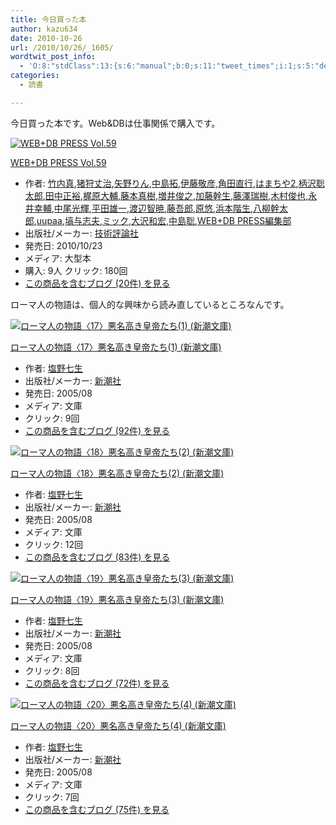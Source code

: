 ```yaml
---
title: 今日買った本
author: kazu634
date: 2010-10-26
url: /2010/10/26/_1605/
wordtwit_post_info:
  - 'O:8:"stdClass":13:{s:6:"manual";b:0;s:11:"tweet_times";i:1;s:5:"delay";i:0;s:7:"enabled";i:1;s:10:"separation";s:2:"60";s:7:"version";s:3:"3.7";s:14:"tweet_template";b:0;s:6:"status";i:2;s:6:"result";a:0:{}s:13:"tweet_counter";i:2;s:13:"tweet_log_ids";a:1:{i:0;i:5371;}s:9:"hash_tags";a:0:{}s:8:"accounts";a:1:{i:0;s:7:"kazu634";}}'
categories:
  - 読書

---
```

<div class="section">
<p>
    今日買った本です。Web&DBは仕事関係で購入です。
</p>
  
<div class="hatena-asin-detail">
<a href="http://www.amazon.co.jp/dp/4774143898/?tag=hatena_st1-22&ascsubtag=d-7ibv" onclick="__gaTracker('send', 'event', 'outbound-article', 'http://www.amazon.co.jp/dp/4774143898/?tag=hatena_st1-22&ascsubtag=d-7ibv', '');"><img src="https://images-na.ssl-images-amazon.com/images/I/51nX9623WPL._SL160_.jpg" class="hatena-asin-detail-image" alt="WEB+DB PRESS Vol.59" title="WEB+DB PRESS Vol.59" /></a></p> 
    
<div class="hatena-asin-detail-info">
<p class="hatena-asin-detail-title">
<a href="http://www.amazon.co.jp/dp/4774143898/?tag=hatena_st1-22&ascsubtag=d-7ibv" onclick="__gaTracker('send', 'event', 'outbound-article', 'http://www.amazon.co.jp/dp/4774143898/?tag=hatena_st1-22&ascsubtag=d-7ibv', 'WEB+DB PRESS Vol.59');">WEB+DB PRESS Vol.59</a>
</p>
      
<ul>
<li>
<span class="hatena-asin-detail-label">作者:</span> <a href="http://d.hatena.ne.jp/keyword/%C3%DD%C6%E2%BF%BF" onclick="__gaTracker('send', 'event', 'outbound-article', 'http://d.hatena.ne.jp/keyword/%C3%DD%C6%E2%BF%BF', '竹内真');" class="keyword">竹内真</a>,<a href="http://d.hatena.ne.jp/keyword/%C3%F6%BC%ED%BE%E6%BC%A3" onclick="__gaTracker('send', 'event', 'outbound-article', 'http://d.hatena.ne.jp/keyword/%C3%F6%BC%ED%BE%E6%BC%A3', '猪狩丈治');" class="keyword">猪狩丈治</a>,<a href="http://d.hatena.ne.jp/keyword/%CC%F0%CC%EE%A4%EA%A4%F3" onclick="__gaTracker('send', 'event', 'outbound-article', 'http://d.hatena.ne.jp/keyword/%CC%F0%CC%EE%A4%EA%A4%F3', '矢野りん');" class="keyword">矢野りん</a>,<a href="http://d.hatena.ne.jp/keyword/%C3%E6%C5%E7%C2%F3" onclick="__gaTracker('send', 'event', 'outbound-article', 'http://d.hatena.ne.jp/keyword/%C3%E6%C5%E7%C2%F3', '中島拓');" class="keyword">中島拓</a>,<a href="http://d.hatena.ne.jp/keyword/%B0%CB%C6%A3%B7%C9%C9%A7" onclick="__gaTracker('send', 'event', 'outbound-article', 'http://d.hatena.ne.jp/keyword/%B0%CB%C6%A3%B7%C9%C9%A7', '伊藤敬彦');" class="keyword">伊藤敬彦</a>,<a href="http://d.hatena.ne.jp/keyword/%B3%D1%C5%C4%C4%BE%B9%D4" onclick="__gaTracker('send', 'event', 'outbound-article', 'http://d.hatena.ne.jp/keyword/%B3%D1%C5%C4%C4%BE%B9%D4', '角田直行');" class="keyword">角田直行</a>,<a href="http://d.hatena.ne.jp/keyword/%A4%CF%A4%DE%A4%C1%A4%E42" onclick="__gaTracker('send', 'event', 'outbound-article', 'http://d.hatena.ne.jp/keyword/%A4%CF%A4%DE%A4%C1%A4%E42', 'はまちや2');" class="keyword">はまちや2</a>,<a href="http://d.hatena.ne.jp/keyword/%CA%C1%C2%F4%C1%EF%C2%C0%CF%BA" onclick="__gaTracker('send', 'event', 'outbound-article', 'http://d.hatena.ne.jp/keyword/%CA%C1%C2%F4%C1%EF%C2%C0%CF%BA', '柄沢聡太郎');" class="keyword">柄沢聡太郎</a>,<a href="http://d.hatena.ne.jp/keyword/%C5%C4%C3%E6%C0%B5%CD%B5" onclick="__gaTracker('send', 'event', 'outbound-article', 'http://d.hatena.ne.jp/keyword/%C5%C4%C3%E6%C0%B5%CD%B5', '田中正裕');" class="keyword">田中正裕</a>,<a href="http://d.hatena.ne.jp/keyword/%B3%E1%B8%B6%C2%E7%CA%E5" onclick="__gaTracker('send', 'event', 'outbound-article', 'http://d.hatena.ne.jp/keyword/%B3%E1%B8%B6%C2%E7%CA%E5', '梶原大輔');" class="keyword">梶原大輔</a>,<a href="http://d.hatena.ne.jp/keyword/%C6%A3%CB%DC%BF%BF%BC%F9" onclick="__gaTracker('send', 'event', 'outbound-article', 'http://d.hatena.ne.jp/keyword/%C6%A3%CB%DC%BF%BF%BC%F9', '藤本真樹');" class="keyword">藤本真樹</a>,<a href="http://d.hatena.ne.jp/keyword/%C1%FD%B0%E6%BD%D3%C7%B7" onclick="__gaTracker('send', 'event', 'outbound-article', 'http://d.hatena.ne.jp/keyword/%C1%FD%B0%E6%BD%D3%C7%B7', '増井俊之');" class="keyword">増井俊之</a>,<a href="http://d.hatena.ne.jp/keyword/%B2%C3%C6%A3%B4%B4%C0%B8" onclick="__gaTracker('send', 'event', 'outbound-article', 'http://d.hatena.ne.jp/keyword/%B2%C3%C6%A3%B4%B4%C0%B8', '加藤幹生');" class="keyword">加藤幹生</a>,<a href="http://d.hatena.ne.jp/keyword/%C6%A3%DF%B7%BF%F0%BC%F9" onclick="__gaTracker('send', 'event', 'outbound-article', 'http://d.hatena.ne.jp/keyword/%C6%A3%DF%B7%BF%F0%BC%F9', '藤澤瑞樹');" class="keyword">藤澤瑞樹</a>,<a href="http://d.hatena.ne.jp/keyword/%CC%DA%C2%BC%BD%D3%CC%E9" onclick="__gaTracker('send', 'event', 'outbound-article', 'http://d.hatena.ne.jp/keyword/%CC%DA%C2%BC%BD%D3%CC%E9', '木村俊也');" class="keyword">木村俊也</a>,<a href="http://d.hatena.ne.jp/keyword/%B1%CA%B0%E6%B9%AC%CA%E5" onclick="__gaTracker('send', 'event', 'outbound-article', 'http://d.hatena.ne.jp/keyword/%B1%CA%B0%E6%B9%AC%CA%E5', '永井幸輔');" class="keyword">永井幸輔</a>,<a href="http://d.hatena.ne.jp/keyword/%C3%E6%C8%F8%B8%F7%B5%B1" onclick="__gaTracker('send', 'event', 'outbound-article', 'http://d.hatena.ne.jp/keyword/%C3%E6%C8%F8%B8%F7%B5%B1', '中尾光輝');" class="keyword">中尾光輝</a>,<a href="http://d.hatena.ne.jp/keyword/%CA%BF%C5%C4%CD%BA%B0%EC" onclick="__gaTracker('send', 'event', 'outbound-article', 'http://d.hatena.ne.jp/keyword/%CA%BF%C5%C4%CD%BA%B0%EC', '平田雄一');" class="keyword">平田雄一</a>,<a href="http://d.hatena.ne.jp/keyword/%C5%CF%CA%D5%C3%D2%B6%C7" onclick="__gaTracker('send', 'event', 'outbound-article', 'http://d.hatena.ne.jp/keyword/%C5%CF%CA%D5%C3%D2%B6%C7', '渡辺智暁');" class="keyword">渡辺智暁</a>,<a href="http://d.hatena.ne.jp/keyword/%C6%A3%B8%E3%CF%BA" onclick="__gaTracker('send', 'event', 'outbound-article', 'http://d.hatena.ne.jp/keyword/%C6%A3%B8%E3%CF%BA', '藤吾郎');" class="keyword">藤吾郎</a>,<a href="http://d.hatena.ne.jp/keyword/%B8%B6%CD%AA" onclick="__gaTracker('send', 'event', 'outbound-article', 'http://d.hatena.ne.jp/keyword/%B8%B6%CD%AA', '原悠');" class="keyword">原悠</a>,<a href="http://d.hatena.ne.jp/keyword/%C9%CD%CB%DC%B3%AC%C0%B8" onclick="__gaTracker('send', 'event', 'outbound-article', 'http://d.hatena.ne.jp/keyword/%C9%CD%CB%DC%B3%AC%C0%B8', '浜本階生');" class="keyword">浜本階生</a>,<a href="http://d.hatena.ne.jp/keyword/%C8%AC%CC%F8%B4%B4%C2%C0%CF%BA" onclick="__gaTracker('send', 'event', 'outbound-article', 'http://d.hatena.ne.jp/keyword/%C8%AC%CC%F8%B4%B4%C2%C0%CF%BA', '八柳幹太郎');" class="keyword">八柳幹太郎</a>,<a href="http://d.hatena.ne.jp/keyword/uupaa" onclick="__gaTracker('send', 'event', 'outbound-article', 'http://d.hatena.ne.jp/keyword/uupaa', 'uupaa');" class="keyword">uupaa</a>,<a href="http://d.hatena.ne.jp/keyword/%C8%B9%CD%BF%BB%D6%C9%D7" onclick="__gaTracker('send', 'event', 'outbound-article', 'http://d.hatena.ne.jp/keyword/%C8%B9%CD%BF%BB%D6%C9%D7', '塙与志夫');" class="keyword">塙与志夫</a>,<a href="http://d.hatena.ne.jp/keyword/%A5%DF%A5%C3%A5%AF" onclick="__gaTracker('send', 'event', 'outbound-article', 'http://d.hatena.ne.jp/keyword/%A5%DF%A5%C3%A5%AF', 'ミック');" class="keyword">ミック</a>,<a href="http://d.hatena.ne.jp/keyword/%C2%E7%C2%F4%CF%C2%B9%A8" onclick="__gaTracker('send', 'event', 'outbound-article', 'http://d.hatena.ne.jp/keyword/%C2%E7%C2%F4%CF%C2%B9%A8', '大沢和宏');" class="keyword">大沢和宏</a>,<a href="http://d.hatena.ne.jp/keyword/%C3%E6%C5%E7%C1%EF" onclick="__gaTracker('send', 'event', 'outbound-article', 'http://d.hatena.ne.jp/keyword/%C3%E6%C5%E7%C1%EF', '中島聡');" class="keyword">中島聡</a>,<a href="http://d.hatena.ne.jp/keyword/WEB%2BDB%20PRESS%CA%D4%BD%B8%C9%F4" onclick="__gaTracker('send', 'event', 'outbound-article', 'http://d.hatena.ne.jp/keyword/WEB%2BDB%20PRESS%CA%D4%BD%B8%C9%F4', 'WEB+DB PRESS編集部');" class="keyword">WEB+DB PRESS編集部</a>
</li>
<li>
<span class="hatena-asin-detail-label">出版社/メーカー:</span> <a href="http://d.hatena.ne.jp/keyword/%B5%BB%BD%D1%C9%BE%CF%C0%BC%D2" onclick="__gaTracker('send', 'event', 'outbound-article', 'http://d.hatena.ne.jp/keyword/%B5%BB%BD%D1%C9%BE%CF%C0%BC%D2', '技術評論社');" class="keyword">技術評論社</a>
</li>
<li>
<span class="hatena-asin-detail-label">発売日:</span> 2010/10/23
</li>
<li>
<span class="hatena-asin-detail-label">メディア:</span> 大型本
</li>
<li>
<span class="hatena-asin-detail-label">購入</span>: 9人 <span class="hatena-asin-detail-label">クリック</span>: 180回
</li>
<li>
<a href="http://d.hatena.ne.jp/asin/4774143898" onclick="__gaTracker('send', 'event', 'outbound-article', 'http://d.hatena.ne.jp/asin/4774143898', 'この商品を含むブログ (20件) を見る');" target="_blank">この商品を含むブログ (20件) を見る</a>
</li>
</ul>
</div>
    
<div class="hatena-asin-detail-foot">
</div>
</div>
  
<p>
    ローマ人の物語は、個人的な興味から読み直しているところなんです。
</p>
  
<div class="hatena-asin-detail">
<a href="http://www.amazon.co.jp/dp/4101181675/?tag=hatena_st1-22&ascsubtag=d-7ibv" onclick="__gaTracker('send', 'event', 'outbound-article', 'http://www.amazon.co.jp/dp/4101181675/?tag=hatena_st1-22&ascsubtag=d-7ibv', '');"><img src="https://images-na.ssl-images-amazon.com/images/I/51B1ZCGEW8L._SL160_.jpg" class="hatena-asin-detail-image" alt="ローマ人の物語〈17〉悪名高き皇帝たち(1) (新潮文庫)" title="ローマ人の物語〈17〉悪名高き皇帝たち(1) (新潮文庫)" /></a></p> 
    
<div class="hatena-asin-detail-info">
<p class="hatena-asin-detail-title">
<a href="http://www.amazon.co.jp/dp/4101181675/?tag=hatena_st1-22&ascsubtag=d-7ibv" onclick="__gaTracker('send', 'event', 'outbound-article', 'http://www.amazon.co.jp/dp/4101181675/?tag=hatena_st1-22&ascsubtag=d-7ibv', 'ローマ人の物語〈17〉悪名高き皇帝たち(1) (新潮文庫)');">ローマ人の物語〈17〉悪名高き皇帝たち(1) (新潮文庫)</a>
</p>
      
<ul>
<li>
<span class="hatena-asin-detail-label">作者:</span> <a href="http://d.hatena.ne.jp/keyword/%B1%F6%CC%EE%BC%B7%C0%B8" onclick="__gaTracker('send', 'event', 'outbound-article', 'http://d.hatena.ne.jp/keyword/%B1%F6%CC%EE%BC%B7%C0%B8', '塩野七生');" class="keyword">塩野七生</a>
</li>
<li>
<span class="hatena-asin-detail-label">出版社/メーカー:</span> <a href="http://d.hatena.ne.jp/keyword/%BF%B7%C4%AC%BC%D2" onclick="__gaTracker('send', 'event', 'outbound-article', 'http://d.hatena.ne.jp/keyword/%BF%B7%C4%AC%BC%D2', '新潮社');" class="keyword">新潮社</a>
</li>
<li>
<span class="hatena-asin-detail-label">発売日:</span> 2005/08
</li>
<li>
<span class="hatena-asin-detail-label">メディア:</span> 文庫
</li>
<li>
<span class="hatena-asin-detail-label">クリック</span>: 9回
</li>
<li>
<a href="http://d.hatena.ne.jp/asin/4101181675" onclick="__gaTracker('send', 'event', 'outbound-article', 'http://d.hatena.ne.jp/asin/4101181675', 'この商品を含むブログ (92件) を見る');" target="_blank">この商品を含むブログ (92件) を見る</a>
</li>
</ul>
</div>
    
<div class="hatena-asin-detail-foot">
</div>
</div>
  
<div class="hatena-asin-detail">
<a href="http://www.amazon.co.jp/dp/4101181683/?tag=hatena_st1-22&ascsubtag=d-7ibv" onclick="__gaTracker('send', 'event', 'outbound-article', 'http://www.amazon.co.jp/dp/4101181683/?tag=hatena_st1-22&ascsubtag=d-7ibv', '');"><img src="https://images-na.ssl-images-amazon.com/images/I/51P2S7SEWDL._SL160_.jpg" class="hatena-asin-detail-image" alt="ローマ人の物語〈18〉悪名高き皇帝たち(2) (新潮文庫)" title="ローマ人の物語〈18〉悪名高き皇帝たち(2) (新潮文庫)" /></a></p> 
    
<div class="hatena-asin-detail-info">
<p class="hatena-asin-detail-title">
<a href="http://www.amazon.co.jp/dp/4101181683/?tag=hatena_st1-22&ascsubtag=d-7ibv" onclick="__gaTracker('send', 'event', 'outbound-article', 'http://www.amazon.co.jp/dp/4101181683/?tag=hatena_st1-22&ascsubtag=d-7ibv', 'ローマ人の物語〈18〉悪名高き皇帝たち(2) (新潮文庫)');">ローマ人の物語〈18〉悪名高き皇帝たち(2) (新潮文庫)</a>
</p>
      
<ul>
<li>
<span class="hatena-asin-detail-label">作者:</span> <a href="http://d.hatena.ne.jp/keyword/%B1%F6%CC%EE%BC%B7%C0%B8" onclick="__gaTracker('send', 'event', 'outbound-article', 'http://d.hatena.ne.jp/keyword/%B1%F6%CC%EE%BC%B7%C0%B8', '塩野七生');" class="keyword">塩野七生</a>
</li>
<li>
<span class="hatena-asin-detail-label">出版社/メーカー:</span> <a href="http://d.hatena.ne.jp/keyword/%BF%B7%C4%AC%BC%D2" onclick="__gaTracker('send', 'event', 'outbound-article', 'http://d.hatena.ne.jp/keyword/%BF%B7%C4%AC%BC%D2', '新潮社');" class="keyword">新潮社</a>
</li>
<li>
<span class="hatena-asin-detail-label">発売日:</span> 2005/08
</li>
<li>
<span class="hatena-asin-detail-label">メディア:</span> 文庫
</li>
<li>
<span class="hatena-asin-detail-label">クリック</span>: 12回
</li>
<li>
<a href="http://d.hatena.ne.jp/asin/4101181683" onclick="__gaTracker('send', 'event', 'outbound-article', 'http://d.hatena.ne.jp/asin/4101181683', 'この商品を含むブログ (83件) を見る');" target="_blank">この商品を含むブログ (83件) を見る</a>
</li>
</ul>
</div>
    
<div class="hatena-asin-detail-foot">
</div>
</div>
  
<div class="hatena-asin-detail">
<a href="http://www.amazon.co.jp/dp/4101181691/?tag=hatena_st1-22&ascsubtag=d-7ibv" onclick="__gaTracker('send', 'event', 'outbound-article', 'http://www.amazon.co.jp/dp/4101181691/?tag=hatena_st1-22&ascsubtag=d-7ibv', '');"><img src="https://images-na.ssl-images-amazon.com/images/I/51T7J53TZPL._SL160_.jpg" class="hatena-asin-detail-image" alt="ローマ人の物語〈19〉悪名高き皇帝たち(3) (新潮文庫)" title="ローマ人の物語〈19〉悪名高き皇帝たち(3) (新潮文庫)" /></a></p> 
    
<div class="hatena-asin-detail-info">
<p class="hatena-asin-detail-title">
<a href="http://www.amazon.co.jp/dp/4101181691/?tag=hatena_st1-22&ascsubtag=d-7ibv" onclick="__gaTracker('send', 'event', 'outbound-article', 'http://www.amazon.co.jp/dp/4101181691/?tag=hatena_st1-22&ascsubtag=d-7ibv', 'ローマ人の物語〈19〉悪名高き皇帝たち(3) (新潮文庫)');">ローマ人の物語〈19〉悪名高き皇帝たち(3) (新潮文庫)</a>
</p>
      
<ul>
<li>
<span class="hatena-asin-detail-label">作者:</span> <a href="http://d.hatena.ne.jp/keyword/%B1%F6%CC%EE%BC%B7%C0%B8" onclick="__gaTracker('send', 'event', 'outbound-article', 'http://d.hatena.ne.jp/keyword/%B1%F6%CC%EE%BC%B7%C0%B8', '塩野七生');" class="keyword">塩野七生</a>
</li>
<li>
<span class="hatena-asin-detail-label">出版社/メーカー:</span> <a href="http://d.hatena.ne.jp/keyword/%BF%B7%C4%AC%BC%D2" onclick="__gaTracker('send', 'event', 'outbound-article', 'http://d.hatena.ne.jp/keyword/%BF%B7%C4%AC%BC%D2', '新潮社');" class="keyword">新潮社</a>
</li>
<li>
<span class="hatena-asin-detail-label">発売日:</span> 2005/08
</li>
<li>
<span class="hatena-asin-detail-label">メディア:</span> 文庫
</li>
<li>
<span class="hatena-asin-detail-label">クリック</span>: 8回
</li>
<li>
<a href="http://d.hatena.ne.jp/asin/4101181691" onclick="__gaTracker('send', 'event', 'outbound-article', 'http://d.hatena.ne.jp/asin/4101181691', 'この商品を含むブログ (72件) を見る');" target="_blank">この商品を含むブログ (72件) を見る</a>
</li>
</ul>
</div>
    
<div class="hatena-asin-detail-foot">
</div>
</div>
  
<div class="hatena-asin-detail">
<a href="http://www.amazon.co.jp/dp/4101181705/?tag=hatena_st1-22&ascsubtag=d-7ibv" onclick="__gaTracker('send', 'event', 'outbound-article', 'http://www.amazon.co.jp/dp/4101181705/?tag=hatena_st1-22&ascsubtag=d-7ibv', '');"><img src="https://images-na.ssl-images-amazon.com/images/I/51T0M38AAHL._SL160_.jpg" class="hatena-asin-detail-image" alt="ローマ人の物語〈20〉悪名高き皇帝たち(4) (新潮文庫)" title="ローマ人の物語〈20〉悪名高き皇帝たち(4) (新潮文庫)" /></a></p> 
    
<div class="hatena-asin-detail-info">
<p class="hatena-asin-detail-title">
<a href="http://www.amazon.co.jp/dp/4101181705/?tag=hatena_st1-22&ascsubtag=d-7ibv" onclick="__gaTracker('send', 'event', 'outbound-article', 'http://www.amazon.co.jp/dp/4101181705/?tag=hatena_st1-22&ascsubtag=d-7ibv', 'ローマ人の物語〈20〉悪名高き皇帝たち(4) (新潮文庫)');">ローマ人の物語〈20〉悪名高き皇帝たち(4) (新潮文庫)</a>
</p>
      
<ul>
<li>
<span class="hatena-asin-detail-label">作者:</span> <a href="http://d.hatena.ne.jp/keyword/%B1%F6%CC%EE%BC%B7%C0%B8" onclick="__gaTracker('send', 'event', 'outbound-article', 'http://d.hatena.ne.jp/keyword/%B1%F6%CC%EE%BC%B7%C0%B8', '塩野七生');" class="keyword">塩野七生</a>
</li>
<li>
<span class="hatena-asin-detail-label">出版社/メーカー:</span> <a href="http://d.hatena.ne.jp/keyword/%BF%B7%C4%AC%BC%D2" onclick="__gaTracker('send', 'event', 'outbound-article', 'http://d.hatena.ne.jp/keyword/%BF%B7%C4%AC%BC%D2', '新潮社');" class="keyword">新潮社</a>
</li>
<li>
<span class="hatena-asin-detail-label">発売日:</span> 2005/08
</li>
<li>
<span class="hatena-asin-detail-label">メディア:</span> 文庫
</li>
<li>
<span class="hatena-asin-detail-label">クリック</span>: 7回
</li>
<li>
<a href="http://d.hatena.ne.jp/asin/4101181705" onclick="__gaTracker('send', 'event', 'outbound-article', 'http://d.hatena.ne.jp/asin/4101181705', 'この商品を含むブログ (75件) を見る');" target="_blank">この商品を含むブログ (75件) を見る</a>
</li>
</ul>
</div>
    
<div class="hatena-asin-detail-foot">
</div>
</div>
</div>
